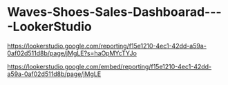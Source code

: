 # Waves-Shoes-Sales-Dashboarad----LookerStudio

https://lookerstudio.google.com/reporting/f15e1210-4ec1-42dd-a59a-0af02d511d8b/page/jMgLE?s=haOpMYcTYJo

https://lookerstudio.google.com/embed/reporting/f15e1210-4ec1-42dd-a59a-0af02d511d8b/page/jMgLE
